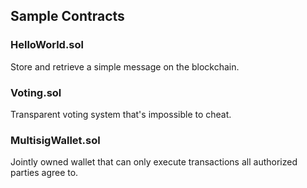 ## Sample Contracts


### HelloWorld.sol

Store and retrieve a simple message on the blockchain.

### Voting.sol

Transparent voting system that's impossible to cheat.

### MultisigWallet.sol

Jointly owned wallet that can only execute transactions all authorized parties agree to.


